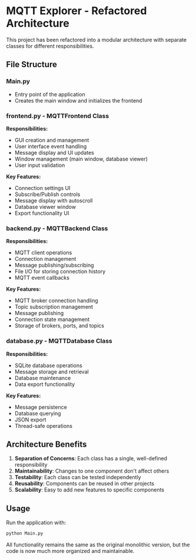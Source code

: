 # MQTT Explorer - Refactored Architecture

This project has been refactored into a modular architecture with separate classes for different responsibilities.

## File Structure

### Main.py
- Entry point of the application
- Creates the main window and initializes the frontend

### frontend.py - MQTTFrontend Class
**Responsibilities:**
- GUI creation and management
- User interface event handling
- Message display and UI updates
- Window management (main window, database viewer)
- User input validation

**Key Features:**
- Connection settings UI
- Subscribe/Publish controls
- Message display with autoscroll
- Database viewer window
- Export functionality UI

### backend.py - MQTTBackend Class
**Responsibilities:**
- MQTT client operations
- Connection management
- Message publishing/subscribing
- File I/O for storing connection history
- MQTT event callbacks

**Key Features:**
- MQTT broker connection handling
- Topic subscription management
- Message publishing
- Connection state management
- Storage of brokers, ports, and topics

### database.py - MQTTDatabase Class
**Responsibilities:**
- SQLite database operations
- Message storage and retrieval
- Database maintenance
- Data export functionality

**Key Features:**
- Message persistence
- Database querying
- JSON export
- Thread-safe operations

## Architecture Benefits

1. **Separation of Concerns**: Each class has a single, well-defined responsibility
2. **Maintainability**: Changes to one component don't affect others
3. **Testability**: Each class can be tested independently
4. **Reusability**: Components can be reused in other projects
5. **Scalability**: Easy to add new features to specific components

## Usage

Run the application with:
```bash
python Main.py
```

All functionality remains the same as the original monolithic version, but the code is now much more organized and maintainable.
